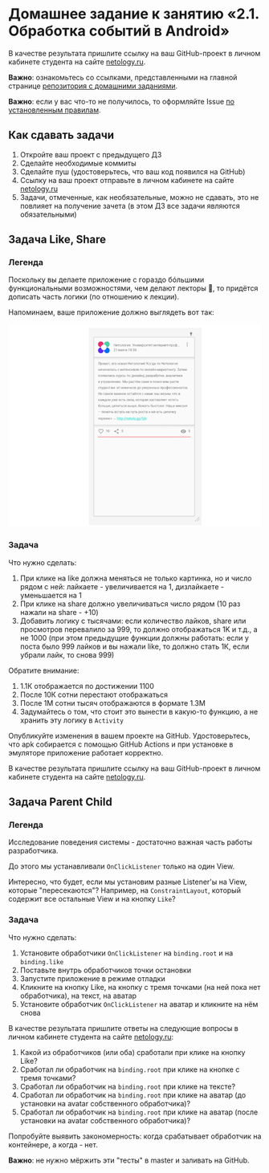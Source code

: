 # Домашнее задание к занятию «2.1. Обработка событий в Android»

В качестве результата пришлите ссылку на ваш GitHub-проект в личном кабинете студента на сайте [netology.ru](https://netology.ru).

**Важно**: ознакомьтесь со ссылками, представленными на главной странице [репозитория с домашними заданиями](../README.md).

**Важно**: если у вас что-то не получилось, то оформляйте Issue [по установленным правилам](../report-requirements.md).

## Как сдавать задачи

1. Откройте ваш проект с предыдущего ДЗ
1. Сделайте необходимые коммиты
1. Сделайте пуш (удостоверьтесь, что ваш код появился на GitHub)
1. Ссылку на ваш проект отправьте в личном кабинете на сайте [netology.ru](https://netology.ru)
1. Задачи, отмеченные, как необязательные, можно не сдавать, это не повлияет на получение зачета (в этом ДЗ все задачи являются обязательными)

## Задача Like, Share

### Легенда

Поскольку вы делаете приложение с гораздо бóльшими функциональными возможностями, чем делают лекторы 🙂, то придётся дописать часть логики (по отношению к лекции).

Напоминаем, ваше приложение должно выглядеть вот так:

![](pic/layout.png)

### Задача

Что нужно сделать:
1. При клике на like должна меняться не только картинка, но и число рядом с ней: лайкаете - увеличивается на 1, дизлайкаете - уменьшается на 1
1. При клике на share должно увеличиваться число рядом (10 раз нажали на share - +10)
1. Добавить логику с тысячами: если количество лайков, share или просмотров перевалило за 999, то должно отображаться 1K и т.д., а не 1000 (при этом предыдущие функции должны работать: если у поста было 999 лайков и вы нажали like, то должно стать 1К, если убрали лайк, то снова 999)

Обратите внимание:
1. 1.1К отображается по достижении 1100
1. После 10К сотни перестают отображаться
1. После 1M сотни тысяч отображаются в формате 1.3M
1. Задумайтесь о том, что стоит это вынести в какую-то функцию, а не хранить эту логику в `Activity`

Опубликуйте изменения в вашем проекте на GitHub. Удостоверьтесь, что apk собирается с помощью GitHub Actions и при установке в эмуляторе приложение работает корректно.

В качестве результата пришлите ссылку на ваш GitHub-проект в личном кабинете студента на сайте [netology.ru](https://netology.ru).

## Задача Parent Child

### Легенда

Исследование поведения системы - достаточно важная часть работы разработчика.

До этого мы устанавливали `OnClickListener` только на один View.

Интересно, что будет, если мы установим разные Listener'ы на View, которые "пересекаются"? Например, на `ConstraintLayout`, который содержит все остальные View и на кнопку `Like`?

### Задача

Что нужно сделать:
1. Установите обработчики `OnClickListener` на `binding.root` и на `binding.like`
1. Поставьте внутрь обработчиков точки остановки
1. Запустите приложение в режиме отладки
1. Кликните на кнопку Like, на кнопку с тремя точками (на ней пока нет обработчика), на текст, на аватар
1. Установите обработчик `OnClickListener` на аватар и кликните на нём снова

В качестве результата пришлите ответы на следующие вопросы в личном кабинете студента на сайте [netology.ru](https://netology.ru):
1. Какой из обработчиков (или оба) сработали при клике на кнопку Like?
1. Сработал ли обработчик на `binding.root` при клике на кнопке с тремя точками?
1. Сработал ли обработчик на `binding.root` при клике на тексте?
1. Сработал ли обработчик на `binding.root` при клике на аватар (до установки на avatar собственного обработчика)?
1. Сработал ли обработчик на `binding.root` при клике на аватар (после установки на avatar собственного обработчика)?

Попробуйте выявить закономерность: когда срабатывает обработчик на контейнере, а когда - нет.

**Важно**: не нужно мёржить эти "тесты" в master и заливать на GitHub.